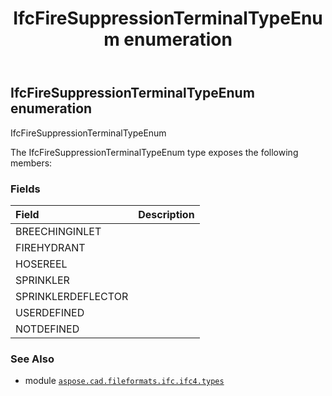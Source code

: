 ﻿---
title: IfcFireSuppressionTerminalTypeEnum enumeration
second_title: Aspose.CAD for Python via .NET API References
description: 
type: docs
weight: 2790
url: /python-net/aspose.cad.fileformats.ifc.ifc4.types/ifcfiresuppressionterminaltypeenum/
is_root: false
---

## IfcFireSuppressionTerminalTypeEnum enumeration

IfcFireSuppressionTerminalTypeEnum



The IfcFireSuppressionTerminalTypeEnum type exposes the following members:

### Fields
| Field | Description |
| :- | :- |
| BREECHINGINLET |  |
| FIREHYDRANT |  |
| HOSEREEL |  |
| SPRINKLER |  |
| SPRINKLERDEFLECTOR |  |
| USERDEFINED |  |
| NOTDEFINED |  |



### See Also
* module [`aspose.cad.fileformats.ifc.ifc4.types`](..)
